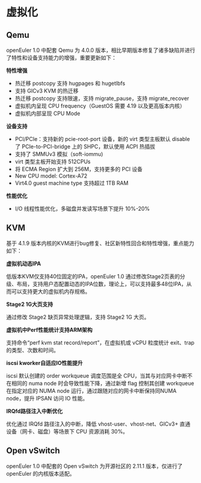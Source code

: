 # 虚拟化<a name="ZH-CN_TOPIC_0185681960"></a>

## Qemu<a name="section14349202621712"></a>

openEuler 1.0 中配套 Qemu 为 4.0.0 版本，相比早期版本修复了诸多缺陷并进行了特性和设备支持能力的增强，重要更新如下：

**特性增强**

-   热迁移 postcopy 支持 hugpages 和 hugetlbfs
-   支持 GICv3 KVM 的热迁移
-   热迁移 postcopy 支持限速，支持 migrate\_pause，支持 migrate\_recover
-   虚拟机内呈现 CPU frequency（GuestOS 需要 4.19 以及更高版本内核）
-   虚拟机内部呈现 CPU Mode

**设备支持**

-   PCI/PCIe：支持新的 pcie-root-port 设备，新的 virt 类型主板默认 disable 了 PCIe-to-PCI-bridge 上的 SHPC，默认使用 ACPI 热插拔
-   支持了 SMMUv3 模拟（soft-iommu\)
-   virt 类型主板开始支持 512CPUs
-   将 ECMA Region 扩大到 256M，支持更多的 PCI 设备
-   New CPU model: Cortex-A72
-   Virt4.0 guest machine type 支持超过 1TB RAM

**性能优化**

-   I/O 线程性能优化，多磁盘并发读写场景下提升 10%-20%

## KVM<a name="section2663102117408"></a>

基于 4.1.9 版本内核的KVM进行bug修复、社区新特性回合和特性增强，重点能力如下：

**虚拟机动态IPA**

低版本KVM仅支持40位固定的IPA，openEuler 1.0 通过修改Stage2页表的分级、布局，支持用户态配置动态的IPA位数，理论上，可以支持最多48位IPA，从而可以支持更大的虚拟机内存规格。

**Stage2 1G大页支持**

通过修改 Stage2 缺页异常处理逻辑，支持 Stage2 1G 大页。

**虚拟机中Perf性能统计支持ARM架构**

支持命令“perf kvm stat record/report”，在虚拟机或 vCPU 粒度统计 exit、trap 的类型、次数和时间。

**iscsi kworker自适应IO性能提升**

iscsi 默认创建的 order workqueue 调度范围是全 CPU，当其与对应网卡中断不在相同的 numa node 时会导致性能下降，通过新增 flag 控制其创建 workqueue 在指定对应的 NUMA node 运行，通过跟随对应的网卡中断保持同NUMA node，提升 IPSAN 访问 IO 性能。

**IRQfd路径注入中断优化**

优化通过 IRQfd 路径注入的中断，降低 vhost-user、vhost-net、GICv3+ 直通设备（网卡、磁盘）等场景下 CPU 资源消耗 30%。

## Open vSwitch<a name="section562416012180"></a>

openEuler 1.0 中配套的 Open vSwitch 为开源社区的 2.11.1 版本，仅进行了 openEuler 的内核版本适配。


